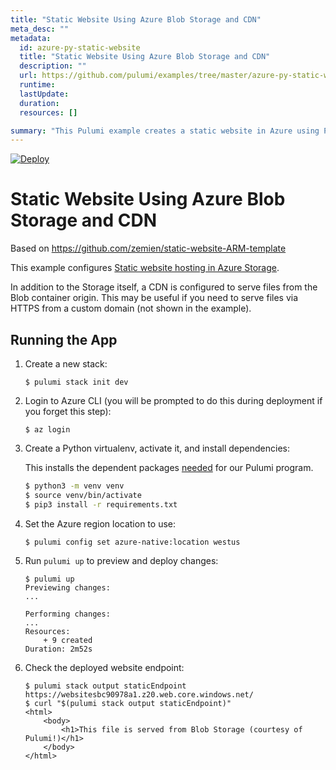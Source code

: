 ```yaml
---
title: "Static Website Using Azure Blob Storage and CDN"
meta_desc: ""
metadata:
  id: azure-py-static-website
  title: "Static Website Using Azure Blob Storage and CDN"
  description: ""
  url: https://github.com/pulumi/examples/tree/master/azure-py-static-website
  runtime: 
  lastUpdate: 
  duration: 
  resources: []

summary: "This Pulumi example creates a static website in Azure using Python. It deploys an Azure Storage account, an Azure Storage Blob Container, and an Azure CDN endpoint. It uses Azure as the cloud provider and the Python programming language. The general cloud-computing use case it serves is providing a cost-effective web hosting solution that is highly available, secure, and performant."
---
```


[![Deploy](https://get.pulumi.com/new/button.svg)](https://app.pulumi.com/new?template=https://github.com/pulumi/examples/blob/master/azure-py-static-website/README.md)

# Static Website Using Azure Blob Storage and CDN
Based on https://github.com/zemien/static-website-ARM-template


This example configures [Static website hosting in Azure Storage](https://docs.microsoft.com/en-us/azure/storage/blobs/storage-blob-static-website).

In addition to the Storage itself, a CDN is configured to serve files from the Blob container origin. This may be useful if you need to serve files via HTTPS from a custom domain (not shown in the example).

## Running the App

1.  Create a new stack:

    ```
    $ pulumi stack init dev
    ```

1.  Login to Azure CLI (you will be prompted to do this during deployment if you forget this step):

    ```
    $ az login
    ```

1. Create a Python virtualenv, activate it, and install dependencies:

   This installs the dependent packages [needed](https://www.pulumi.com/docs/intro/concepts/how-pulumi-works/) for our Pulumi program.

    ```bash
    $ python3 -m venv venv
    $ source venv/bin/activate
    $ pip3 install -r requirements.txt
    ```

1.  Set the Azure region location to use:

    ```
    $ pulumi config set azure-native:location westus
    ```

1.  Run `pulumi up` to preview and deploy changes:

    ``` 
    $ pulumi up
    Previewing changes:
    ...

    Performing changes:
    ...
    Resources:
        + 9 created
    Duration: 2m52s
    ```

1.  Check the deployed website endpoint:

    ```
    $ pulumi stack output staticEndpoint
    https://websitesbc90978a1.z20.web.core.windows.net/
    $ curl "$(pulumi stack output staticEndpoint)"
    <html>
        <body>
            <h1>This file is served from Blob Storage (courtesy of Pulumi!)</h1>
        </body>
    </html>
    ```

